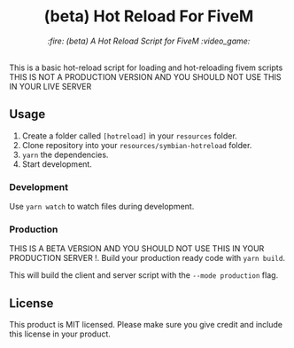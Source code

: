 <h1 align="center">(beta) Hot Reload For FiveM</h1>

<p align="center">
  <i>:fire: (beta) A Hot Reload Script for FiveM :video_game:</i>
  <br>
  <br>
</p>

This is a basic hot-reload script for loading and hot-reloading fivem scripts
THIS IS NOT A PRODUCTION VERSION AND YOU SHOULD NOT USE THIS IN YOUR LIVE SERVER

## Usage

1. Create a folder called `[hotreload]` in your `resources` folder.
2. Clone repository into your `resources/symbian-hotreload` folder.
3. `yarn` the dependencies.
4. Start development.

### Development

Use `yarn watch` to watch files during development.

### Production

THIS IS A BETA VERSION AND YOU SHOULD NOT USE THIS IN YOUR PRODUCTION SERVER !.
Build your production ready code with `yarn build`.

This will build the client and server script with the `--mode production` flag.

## License

This product is MIT licensed. Please make sure you give credit and include this license in your product.
